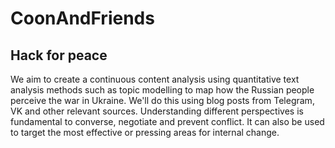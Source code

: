 # CoonAndFriends

## Hack for peace

We aim to create a continuous content analysis using quantitative text analysis methods such as topic modelling to map how the Russian people perceive the war in Ukraine. We'll do this using blog posts from Telegram, VK and other relevant sources. Understanding different perspectives is fundamental to converse, negotiate and prevent conflict. It can also be used to target the most effective or pressing areas for internal change.
